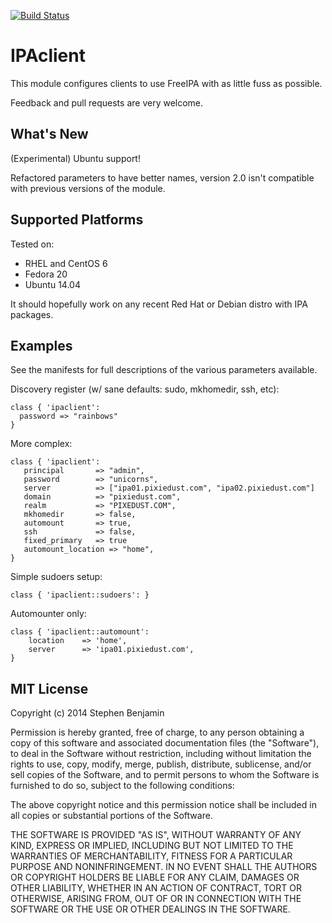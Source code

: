 [![Build Status](https://travis-ci.org/stbenjam/puppet-ipaclient.svg?branch=master)](https://travis-ci.org/stbenjam/puppet-ipaclient)

IPAclient
========

This module configures clients to use FreeIPA with as little fuss as possible.

Feedback and pull requests are very welcome.

What's New
----------

(Experimental) Ubuntu support!

Refactored parameters to have better names, version
2.0 isn't compatible with previous versions of the
module.

Supported Platforms
-------------------

Tested on:
  * RHEL and CentOS 6
  * Fedora 20
  * Ubuntu 14.04

It should hopefully work on any recent Red Hat or Debian
distro with IPA packages.  

Examples
--------

See the manifests for full descriptions of the various parameters
available.

Discovery register (w/ sane defaults: sudo, mkhomedir, ssh, etc):

    class { 'ipaclient':
      password => "rainbows"
    }

More complex:

    class { 'ipaclient':
       principal       => "admin",
       password        => "unicorns",
       server          => ["ipa01.pixiedust.com", "ipa02.pixiedust.com"]
       domain          => "pixiedust.com",
       realm           => "PIXEDUST.COM",
       mkhomedir       => false,
       automount       => true,
       ssh             => false,
       fixed_primary   => true
       automount_location => "home",
    }

Simple sudoers setup:

    class { 'ipaclient::sudoers': }

Automounter only:

    class { 'ipaclient::automount':
        location    => 'home',
        server      => 'ipa01.pixiedust.com',
    }

MIT License
-----------
Copyright (c) 2014 Stephen Benjamin

Permission is hereby granted, free of charge, to any person obtaining 
a copy of this software and associated documentation files (the "Software"), 
to deal in the Software without restriction, including without limitation 
the rights to use, copy, modify, merge, publish, distribute, sublicense, 
and/or sell copies of the Software, and to permit persons to whom the Software 
is furnished to do so, subject to the following conditions:

The above copyright notice and this permission notice shall be included in
 all copies or substantial portions of the Software.

THE SOFTWARE IS PROVIDED "AS IS", WITHOUT WARRANTY OF ANY KIND, EXPRESS OR
IMPLIED, INCLUDING BUT NOT LIMITED TO THE WARRANTIES OF MERCHANTABILITY, 
FITNESS FOR A PARTICULAR PURPOSE AND NONINFRINGEMENT. IN NO EVENT SHALL THE 
AUTHORS OR COPYRIGHT HOLDERS BE LIABLE FOR ANY CLAIM, DAMAGES OR OTHER 
LIABILITY, WHETHER IN AN ACTION OF CONTRACT, TORT OR OTHERWISE, ARISING FROM, 
OUT OF OR IN CONNECTION WITH THE SOFTWARE OR THE USE OR OTHER DEALINGS IN 
THE SOFTWARE.

